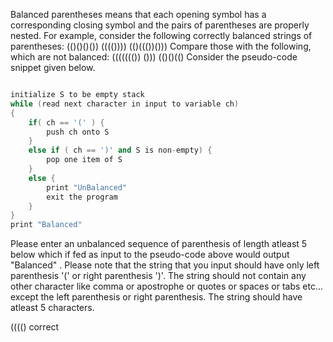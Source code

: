 Balanced parentheses means that each opening symbol has a corresponding closing symbol and the pairs of parentheses are properly nested.
For example, consider the following correctly balanced strings of parentheses:
(()()()())
(((())))
(()((())()))
Compare those with the following, which are not balanced:
((((((())
()))
(()()(()
Consider the pseudo-code snippet given below.
    
```cpp

initialize S to be empty stack
while (read next character in input to variable ch)
{
	if( ch == '(' ) {
		push ch onto S
	}
	else if ( ch == ')' and S is non-empty) {
		pop one item of S
	}
	else {
		print "UnBalanced"
		exit the program
	}
}
print "Balanced"

```  
  
Please enter an unbalanced sequence of parenthesis of length atleast 5 below which if fed as input to the pseudo-code above would output "Balanced" .
Please note that the string that you input should have only left parenthesis '(' or right parenthesis ')'. 
The string should not contain any other character like comma or apostrophe or quotes or spaces or tabs etc... except the left parenthesis or right parenthesis. 
The string should have atleast 5 characters.

(((()
        correct 
  
  
  
  
